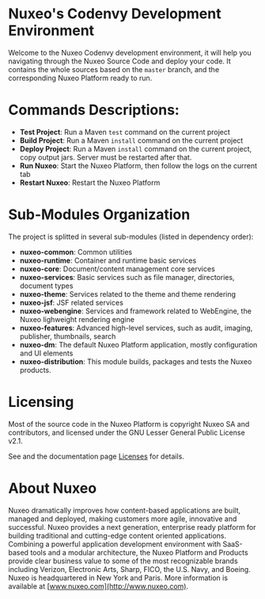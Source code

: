# Nuxeo's Codenvy Development Environment

Welcome to the Nuxeo Codenvy development environment, it will help you navigating through the Nuxeo Source Code and deploy your code. It contains the whole sources based on the `master` branch, and the corresponding Nuxeo Platform ready to run.

# Commands Descriptions:

- **Test Project**: Run a Maven `test` command on the current project
- **Build Project**: Run a Maven `install` command on the current project
- **Deploy Project**: Run a Maven `install` command on the current project, copy output jars. Server must be restarted after that.
- **Run Nuxeo**: Start the Nuxeo Platform, then follow the logs on the current tab
- **Restart Nuxeo**: Restart the Nuxeo Platform

# Sub-Modules Organization

The project is splitted in several sub-modules (listed in dependency order):

- **nuxeo-common**: Common utilities
- **nuxeo-runtime**: Container and runtime basic services
- **nuxeo-core**: Document/content management core services
- **nuxeo-services**: Basic services such as file manager, directories, document types
- **nuxeo-theme**: Services related to the theme and theme rendering
- **nuxeo-jsf**: JSF related services
- **nuxeo-webengine**: Services and framework related to WebEngine, the Nuxeo lighweight rendering engine
- **nuxeo-features**: Advanced high-level services, such as audit, imaging, publisher, thumbnails, search
- **nuxeo-dm**: The default Nuxeo Platform application, mostly configuration and UI elements
- **nuxeo-distribution**: This module builds, packages and tests the Nuxeo products.

# Licensing

Most of the source code in the Nuxeo Platform is copyright Nuxeo SA and contributors, and licensed under the GNU Lesser General Public License v2.1.

See and the documentation page [Licenses](http://doc.nuxeo.com/x/gIK7) for details.

# About Nuxeo

Nuxeo dramatically improves how content-based applications are built, managed and deployed, making customers more agile, innovative and successful. Nuxeo provides a next generation, enterprise ready platform for building traditional and cutting-edge content oriented applications. Combining a powerful application development environment with SaaS-based tools and a modular architecture, the Nuxeo Platform and Products provide clear business value to some of the most recognizable brands including Verizon, Electronic Arts, Sharp, FICO, the U.S. Navy, and Boeing. Nuxeo is headquartered in New York and Paris. More information is available at [www.nuxeo.com](http://www.nuxeo.com).

